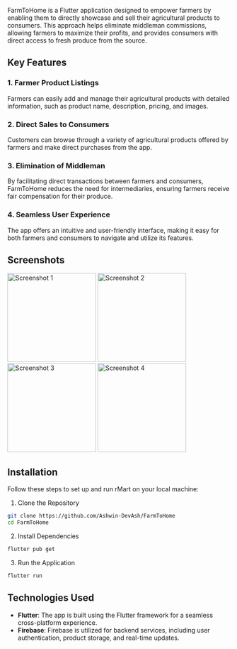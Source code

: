 FarmToHome is a Flutter application designed to empower farmers by enabling them to directly showcase and sell their agricultural products to consumers. This approach helps eliminate middleman commissions, allowing farmers to maximize their profits, and provides consumers with direct access to fresh produce from the source.

## Key Features

### 1. Farmer Product Listings
Farmers can easily add and manage their agricultural products with detailed information, such as product name, description, pricing, and images.

### 2. Direct Sales to Consumers
Customers can browse through a variety of agricultural products offered by farmers and make direct purchases from the app.

### 3. Elimination of Middleman
By facilitating direct transactions between farmers and consumers, FarmToHome reduces the need for intermediaries, ensuring farmers receive fair compensation for their produce.

### 4. Seamless User Experience
The app offers an intuitive and user-friendly interface, making it easy for both farmers and consumers to navigate and utilize its features.

## Screenshots
<!-- Add screenshots or demo images of your app here -->
<p align="left">
  <img src="https://i.postimg.cc/c4Vq2t3x/Screenshot-20231231-235628.jpg" alt="Screenshot 1" width="200"/>
  <img src="https://i.postimg.cc/DwqNNjF6/Screenshot-20231231-235634.jpg" alt="Screenshot 2" width="200"/>
  <img src="https://i.postimg.cc/9FwKdXnv/Screenshot-20231231-235643.jpg" alt="Screenshot 3" width="200"/>
  <img src="https://i.postimg.cc/3xM6n5MW/Screenshot-20231231-235653.jpg" alt="Screenshot 4" width="200"/>
</p>

## Installation

Follow these steps to set up and run rMart on your local machine:


1. Clone the Repository
```bash
git clone https://github.com/Ashwin-DevAsh/FarmToHome
cd FarmToHome
```

2. Install Dependencies
```bash
flutter pub get
```

3. Run the Application
```bash
flutter run
```



## Technologies Used

- **Flutter**: The app is built using the Flutter framework for a seamless cross-platform experience.
- **Firebase**: Firebase is utilized for backend services, including user authentication, product storage, and real-time updates.
